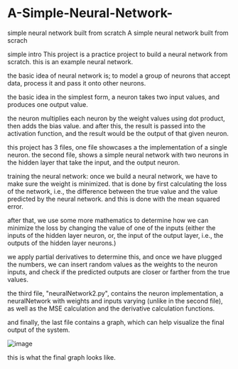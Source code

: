 # A-Simple-Neural-Network-
simple neural network built from scratch
A simple neural network built from scrach

simple intro This project is a practice project to build a neural network from scratch. this is an example neural network.

the basic idea of neural network is; to model a group of neurons that accept data, process it and pass it onto other neurons.

the basic idea in the simplest form, a neuron takes two input values, and produces one output value.

the neuron multiplies each neuron by the weight values using dot product, then adds the bias value. and after this, the result is passed into the activation function, and the result would be the output of that given neuron.

this project has 3 files, one file showcases a the implementation of a single neuron. the second file, shows a simple neural network with two neurons in the hidden layer that take the input, and the output neuron.

training the neural network: once we build a neural network, we have to make sure the weight is minimized. that is done by first calculating the loss of the network, i.e., the difference between the true value and the value predicted by the neural network. and this is done with the mean squared error.

after that, we use some more mathematics to determine how we can minimize the loss by changing the value of one of the inputs (either the inputs of the hidden layer neuron, or, the input of the output layer, i.e., the outputs of the hidden layer neurons.)

we apply partial derivatives to determine this, and once we have plugged the numbers, we can insert random values as the weights to the neuron inputs, and check if the predicted outputs are closer or farther from the true values.

the third file, "neuralNetwork2.py", contains the neuron implementation, a neuralNetwork with weights and inputs varying (unlike in the second file), as well as the MSE calculation and the derivative calculation functions.

and finally, the last file contains a graph, which can help visualize the final output of the system.

![image](https://user-images.githubusercontent.com/104849949/234575719-b67f666a-163b-437a-ac6e-3cf5b6a11b54.png)

this is what the final graph looks like.
